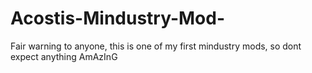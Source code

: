 # Acostis-Mindustry-Mod-
Fair warning to anyone, this is one of
my first mindustry mods, so dont expect anything AmAzInG
